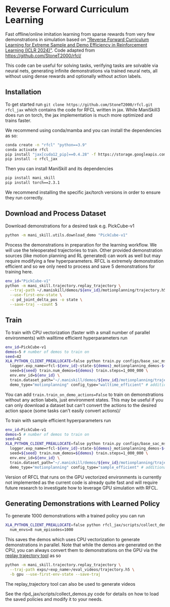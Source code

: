 # Reverse Forward Curriculum Learning

Fast offline/online imitation learning from sparse rewards from very few demonstrations in simulation based on ["Reverse Forward Curriculum Learning for Extreme Sample and Demo Efficiency in Reinforcement Learning (ICLR 2024)"](https://arxiv.org/abs/2405.03379). Code adapted from https://github.com/StoneT2000/rfcl/

This code can be useful for solving tasks, verifying tasks are solvable via neural nets, generating infinite demonstrations via trained neural nets, all without using dense rewards and optionally without action labels.

## Installation
To get started run `git clone https://github.com/StoneT2000/rfcl.git rfcl_jax` which contains the code for RFCL written in jax. While ManiSkill3 does run on torch, the jax implementation is much more optimized and trains faster.

We recommend using conda/mamba and you can install the dependencies as so:

```bash
conda create -n "rfcl" "python==3.9"
conda activate rfcl
pip install "jax[cuda12_pip]==0.4.28" -f https://storage.googleapis.com/jax-releases/jax_cuda_releases.html
pip install -e rfcl_jax
```

Then you can install ManiSkill and its dependencies

```bash
pip install mani_skill
pip install torch==2.3.1
```

We recommend installing the specific jax/torch versions in order to ensure they run correctly.

## Download and Process Dataset

Download demonstrations for a desired task e.g. PickCube-v1
```bash
python -m mani_skill.utils.download_demo "PickCube-v1"
```

<!-- TODO (stao): note how this part can be optional if user wants to do action free learning -->
Process the demonstrations in preparation for the learning workflow. We will use the teleoperated trajectories to train. Other provided demonstration sources (like motion planning and RL generated) can work as well but may require modifying a few hyperparameters. RFCL is extremely demonstration efficient and so we only need to process and save 5 demonstrations for training here.

```bash
env_id="PickCube-v1"
python -m mani_skill.trajectory.replay_trajectory \
  --traj-path ~/.maniskill/demos/${env_id}/motionplanning/trajectory.h5 \
  --use-first-env-state \
  -c pd_joint_delta_pos -o state \
  --save-traj --count 5
```

## Train

To train with CPU vectorization (faster with a small number of parallel environments) with walltime efficient hyperparameters run

```bash
env_id=PickCube-v1
demos=5 # number of demos to train on
seed=42
XLA_PYTHON_CLIENT_PREALLOCATE=false python train.py configs/base_sac_ms3.yml \
  logger.exp_name=rfcl-${env_id}-state-${demos}_motionplanning_demos-${seed}-walltime_efficient logger.wandb=True \
  seed=${seed} train.num_demos=${demos} train.steps=1_000_000 \
  env.env_id=${env_id} \
  train.dataset_path="~/.maniskill/demos/${env_id}/motionplanning/trajectory.state.pd_joint_delta_pos.h5" \
  demo_type="motionplanning" config_type="walltime_efficient" # additional tags for logging purposes on wandb
```

You can add `train.train_on_demo_actions=False` to train on demonstrations without any action labels, just environment states. This may be useful if you can only download a dataset but can't convert the actions to the desired action space (some tasks can't easily convert actions)/

To train with sample efficient hyperparameters run

```bash
env_id=PickCube-v1
demos=5 # number of demos to train on
seed=42
XLA_PYTHON_CLIENT_PREALLOCATE=false python train.py configs/base_sac_ms3_sample_efficient.yml \
  logger.exp_name=rfcl-${env_id}-state-${demos}_motionplanning_demos-${seed}-sample_efficient logger.wandb=True \
  seed=${seed} train.num_demos=${demos} train.steps=1_000_000 \
  env.env_id=${env_id} \
  train.dataset_path="~/.maniskill/demos/${env_id}/motionplanning/trajectory.state.pd_joint_delta_pos.h5" \
  demo_type="motionplanning" config_type="sample_efficient" # additional tags for logging purposes on wandb
```

Version of RFCL that runs on the GPU vectorized environments is currently not implemented as the current code is already quite fast and will require future research to investigate how to leverage GPU simulation with RFCL.


## Generating Demonstrations with Learned Policy 


To generate 1000 demonstrations with a trained policy you can run

```bash
XLA_PYTHON_CLIENT_PREALLOCATE=false python rfcl_jax/scripts/collect_demos.py exps/path/to/model.jx \
  num_envs=8 num_episodes=1000
```
This saves the demos which uses CPU vectorization to generate demonstrations in parallel. Note that while the demos are generated on the CPU, you can always convert them to demonstrations on the GPU via the [replay trajectory tool](https://maniskill.readthedocs.io/en/latest/user_guide/datasets/replay.html) as so

```bash
python -m mani_skill.trajectory.replay_trajectory \
  --traj-path exps/<exp_name>/eval_videos/trajectory.h5 \
  -b gpu --use-first-env-state --save-traj
```

The replay_trajectory tool can also be used to generate videos

See the rlpd_jax/scripts/collect_demos.py code for details on how to load the saved policies and modify it to your needs.
